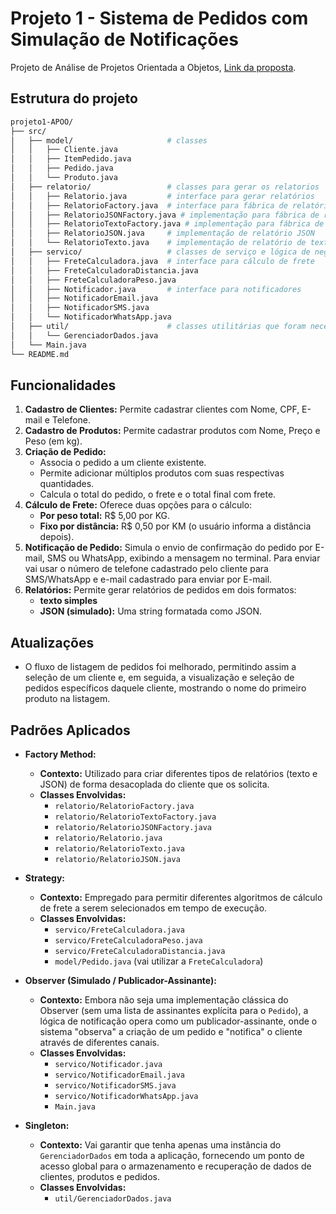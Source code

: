 # Projeto 1 - Sistema de Pedidos com Simulação de Notificações

Projeto de Análise de Projetos Orientada a Objetos, <a href="https://github.com/delanohelio/aps/blob/main/projeto/projeto1.md" target="_blank">Link da proposta</a>.

## Estrutura do projeto

```bash
projeto1-APOO/
├── src/
│   ├── model/                     # classes
│   │   ├── Cliente.java
│   │   ├── ItemPedido.java
│   │   ├── Pedido.java
│   │   └── Produto.java
│   ├── relatorio/                 # classes para gerar os relatorios
│   │   ├── Relatorio.java         # interface para gerar relatórios
│   │   ├── RelatorioFactory.java  # interface para fábrica de relatórios
│   │   ├── RelatorioJSONFactory.java # implementação para fábrica de relatórios JSON
│   │   ├── RelatorioTextoFactory.java # implementação para fábrica de relatórios de texto
│   │   ├── RelatorioJSON.java     # implementação de relatório JSON
│   │   └── RelatorioTexto.java    # implementação de relatório de texto
│   ├── servico/                   # classes de serviço e lógica de negócio
│   │   ├── FreteCalculadora.java  # interface para cálculo de frete
│   │   ├── FreteCalculadoraDistancia.java
│   │   ├── FreteCalculadoraPeso.java
│   │   ├── Notificador.java       # interface para notificadores
│   │   ├── NotificadorEmail.java
│   │   ├── NotificadorSMS.java
│   │   └── NotificadorWhatsApp.java
│   ├── util/                      # classes utilitárias que foram necessárias
│   │   └── GerenciadorDados.java
│   └── Main.java                 
└── README.md
```

## Funcionalidades

1.  **Cadastro de Clientes:** Permite cadastrar clientes com Nome, CPF, E-mail e Telefone.
2.  **Cadastro de Produtos:** Permite cadastrar produtos com Nome, Preço e Peso (em kg).
3.  **Criação de Pedido:**
    * Associa o pedido a um cliente existente.
    * Permite adicionar múltiplos produtos com suas respectivas quantidades.
    * Calcula o total do pedido, o frete e o total final com frete.
4.  **Cálculo de Frete:** Oferece duas opções para o cálculo:
    * **Por peso total:** R$ 5,00 por KG.
    * **Fixo por distância:** R$ 0,50 por KM (o usuário informa a distância depois).
5.  **Notificação de Pedido:** Simula o envio de confirmação do pedido por E-mail, SMS ou WhatsApp, exibindo a mensagem no terminal. Para enviar vai usar o número de telefone cadastrado pelo cliente para SMS/WhatsApp e e-mail cadastrado para enviar por E-mail.
6.  **Relatórios:** Permite gerar relatórios de pedidos em dois formatos:
    * **texto simples** 
    * **JSON (simulado):** Uma string formatada como JSON.

## Atualizações
   * O fluxo de listagem de pedidos foi melhorado, permitindo assim a seleção de um cliente e, em seguida, a visualização e seleção de pedidos específicos daquele cliente, mostrando o nome do primeiro produto na listagem.

## Padrões Aplicados

* **Factory Method:**
    * **Contexto:** Utilizado para criar diferentes tipos de relatórios (texto e JSON) de forma desacoplada do cliente que os solicita.
    * **Classes Envolvidas:**
        * `relatorio/RelatorioFactory.java` 
        * `relatorio/RelatorioTextoFactory.java` 
        * `relatorio/RelatorioJSONFactory.java`
        * `relatorio/Relatorio.java` 
        * `relatorio/RelatorioTexto.java` 
        * `relatorio/RelatorioJSON.java`

* **Strategy:**
    * **Contexto:** Empregado para permitir diferentes algoritmos de cálculo de frete a serem selecionados em tempo de execução.
    * **Classes Envolvidas:**
        * `servico/FreteCalculadora.java` 
        * `servico/FreteCalculadoraPeso.java` 
        * `servico/FreteCalculadoraDistancia.java` 
        * `model/Pedido.java` (vai utilizar a `FreteCalculadora`)

* **Observer (Simulado / Publicador-Assinante):**
    * **Contexto:** Embora não seja uma implementação clássica do Observer (sem uma lista de assinantes explícita para o `Pedido`), a lógica de notificação opera como um publicador-assinante, onde o sistema "observa" a criação de um pedido e "notifica" o cliente através de diferentes canais.
    * **Classes Envolvidas:**
        * `servico/Notificador.java` 
        * `servico/NotificadorEmail.java`
        * `servico/NotificadorSMS.java` 
        * `servico/NotificadorWhatsApp.java` 
        * `Main.java` 

* **Singleton:**
    * **Contexto:** Vai garantir que tenha apenas uma instância do `GerenciadorDados` em toda a aplicação, fornecendo um ponto de acesso global para o armazenamento e recuperação de dados de clientes, produtos e pedidos.
    * **Classes Envolvidas:**
        * `util/GerenciadorDados.java`
